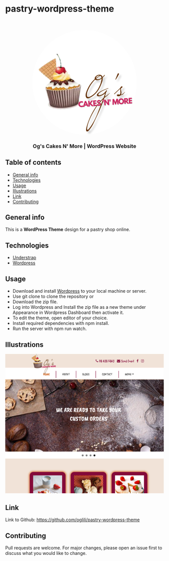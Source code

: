# pastry-wordpress-theme

<!-- PROJECT LOGO -->
<br />
<p align="center">
  <a href="#">
    <img src="/img/logo.svg" alt="Screenshot" style="border-radius: 9999px;">
  </a>

<h3 align="center">Og's Cakes N' More | WordPress Website</h3>

## Table of contents
* [General info](#general-info)
* [Technologies](#technologies)
* [Usage](#usage)
* [Illustrations](#illustrations)
* [Link](#illustrations)
* [Contributing](#contributing)

## General info
This is a **WordPress Theme** design for a pastry shop online.
	
## Technologies
- [Understrap](https://understrap.com)
- [Wordpress](https://wordpress.org)

	
## Usage
*  Download and install [Wordpress](https://wordpress.org) to your local machine or server.
*  Use git clone to clone the repository or
*  Download the zip file.
*  Log into Wordpress and Install the zip file as a new theme under Appearance in Wordpress Dashboard then activate it.
*  To edit the theme, open editor of your choice. 
*  Install required dependencies with npm install.
*  Run the server with npm run watch.

## Illustrations
![Theme Screen](screenshot.png)

## Link
Link to Github:
https://github.com/oglili/pastry-wordpress-theme

## Contributing
Pull requests are welcome. For major changes, please open an issue first to discuss what you would like to change.
